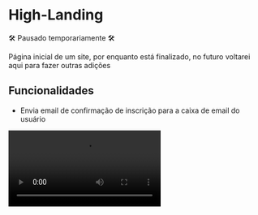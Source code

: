 # High-Landing
🛠️ Pausado temporariamente 🛠️
<div>
  <p>Página inicial de um site, por enquanto está finalizado, no futuro voltarei aqui para fazer outras adições</p>
</div>
<h2>Funcionalidades</h2>
<ul>
  <li>Envia email de confirmação de inscrição para a caixa de email do usuário</li>
</ul>
<video src="https://github.com/Rafael-a11y/High-Landing/assets/63820646/54a95c25-366d-48d1-9a35-c0d19cebf308"></video>
